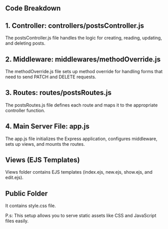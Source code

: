 ## Code Breakdown

## 1. Controller: controllers/postsController.js

The postsController.js file handles the logic for creating, reading, updating, and deleting posts.

## 2. Middleware: middlewares/methodOverride.js

The methodOverride.js file sets up method override for handling forms that need to send PATCH and DELETE requests.

## 3. Routes: routes/postsRoutes.js

The postsRoutes.js file defines each route and maps it to the appropriate controller function.

## 4. Main Server File: app.js

The app.js file initializes the Express application, configures middleware, sets up views, and mounts the routes.

## Views (EJS Templates)

Views folder contains EJS templates (index.ejs, new.ejs, show.ejs, and edit.ejs).

## Public Folder

It contains style.css file.

P.s: This setup allows you to serve static assets like CSS and JavaScript files easily.
